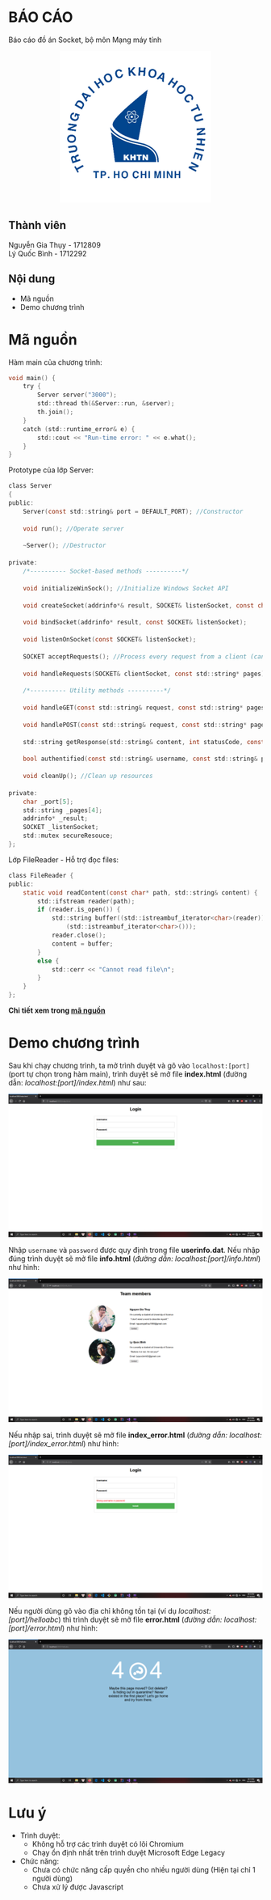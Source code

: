# **BÁO CÁO**

Báo cáo đồ án Socket, bộ môn Mạng máy tính  

<p align="center">
<img width="300" height="300" src="report/hcmus.png">
</p>

## Thành viên

Nguyễn Gia Thụy - 1712809  
Lý Quốc Bình - 1712292

## Nội dung

+ Mã nguồn
+ Demo chương trình

# Mã nguồn

Hàm main của chương trình:

``` c
void main() {
	try {
		Server server("3000");
		std::thread th(&Server::run, &server);
		th.join();
	}
	catch (std::runtime_error& e) {
		std::cout << "Run-time error: " << e.what();
	}
}
```
Prototype của lớp Server:
``` c
class Server
{
public:
    Server(const std::string& port = DEFAULT_PORT); //Constructor

    void run(); //Operate server
   
    ~Server(); //Destructor

private:
    /*---------- Socket-based methods ----------*/

    void initializeWinSock(); //Initialize Windows Socket API

    void createSocket(addrinfo*& result, SOCKET& listenSocket, const char* port); 

    void bindSocket(addrinfo* result, const SOCKET& listenSocket);

    void listenOnSocket(const SOCKET& listenSocket);
    
    SOCKET acceptRequests(); //Process every request from a client (can handle many clients at a time)

    void handleRequests(SOCKET& clientSocket, const std::string* pages);

    /*---------- Utility methods ----------*/

    void handleGET(const std::string& request, const std::string* pages, std::string& response);

    void handlePOST(const std::string& request, const std::string* pages, std::string& response);

    std::string getResponse(std::string& content, int statusCode, const std::string& message); //Required for handleGET and handlePOST methods create every suitable response respected to every request

    bool authentified(const std::string& username, const std::string& password); //Required for handlePOST method, checking for valid usernames and emails

    void cleanUp(); //Clean up resources

private:
    char _port[5];
    std::string _pages[4];
    addrinfo* _result;
    SOCKET _listenSocket;
    std::mutex secureResouce;
};
```

Lớp FileReader - Hỗ trợ đọc files:
``` c
class FileReader {
public:
	static void readContent(const char* path, std::string& content) {
		std::ifstream reader(path);
		if (reader.is_open()) {
			std::string buffer((std::istreambuf_iterator<char>(reader)),
				(std::istreambuf_iterator<char>()));
			reader.close();
			content = buffer;
		}
		else {
			std::cerr << "Cannot read file\n";
		}
	}
};
```

__Chi tiết xem trong [mã nguồn](source/Server.h)__

# Demo chương trình

Sau khi chạy chương trình, ta mở trình duyệt và gõ vào `localhost:[port]` (port tự chọn trong hàm main), trình duyệt sẽ mở file __index.html__ (đường dẫn: _localhost:\[port\]/index.html_) như sau:

![index](report/index.png)

Nhập `username` và `password` được quy định trong file __userinfo.dat__. Nếu nhập đúng trình duyệt sẽ mở file __info.html__ (_đường dẫn: localhost:\[port\]/info.html_) như hình:

![info](report/info.png)

Nếu nhập sai, trình duyệt sẽ mở file __index_error.html__ (_đường dẫn: localhost:\[port\]/index_error.html_) như hình:

![index_error](report/index_error.png)

Nếu người dùng gõ vào địa chỉ không tồn tại (ví dụ _localhost:[port]/helloabc_) thì trình duyệt sẽ mở file __error.html__ (_đường dẫn: localhost:\[port\]/error.html_) như hình:

![error](report/error.png)

# Lưu ý

- Trình duyệt:  
  - Không hỗ trợ các trình duyệt có lõi Chromium
  - Chạy ổn định nhất trên trình duyệt Microsoft Edge Legacy
- Chức năng:  
  - Chưa có chức năng cấp quyền cho nhiều người dùng (Hiện tại chỉ 1 người dùng)
  - Chưa xử lý được Javascript
